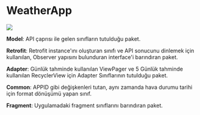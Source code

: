 # WeatherApp

![](https://media.giphy.com/media/Ige1JmuZg16GZGow68/giphy.gif) 


**Model**: API çaprısı ile gelen sınıfların tutulduğu paket.

**Retrofit**: Retrofit instance'ını oluşturan sınıfı ve API sonucunu dinlemek için kullanılan, Observer yapısını bulunduran interface'i barındıran paket.

**Adapter**: Günlük tahminde kullanılan ViewPager ve 5 Günlük tahminde kullanılan RecyclerView için Adapter Sınıflarının tutulduğu paket.

**Common**: APPID gibi değişkenleri tutan, aynı zamanda hava durumu tarihi için format dönüşümü yapan sınıf.

**Fragment**: Uygulamadaki fragment sınıflarını barındıran paket.


